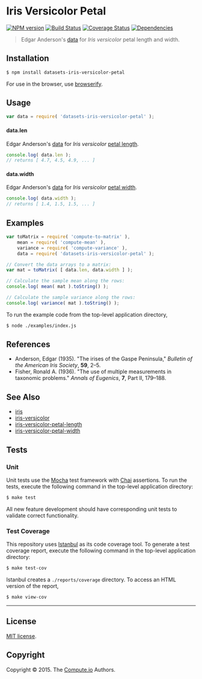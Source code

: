 Iris Versicolor Petal
===
[![NPM version][npm-image]][npm-url] [![Build Status][travis-image]][travis-url] [![Coverage Status][codecov-image]][codecov-url] [![Dependencies][dependencies-image]][dependencies-url]

> Edgar Anderson's [data](https://en.wikipedia.org/wiki/Iris_flower_data_set) for *Iris versicolor* petal length and width.


## Installation

``` bash
$ npm install datasets-iris-versicolor-petal
```

For use in the browser, use [browserify](https://github.com/substack/node-browserify).


## Usage

``` javascript
var data = require( 'datasets-iris-versicolor-petal' );
```

#### data.len

Edgar Anderson's [data](https://en.wikipedia.org/wiki/Iris_flower_data_set) for *Iris versicolor* [petal length](https://github.com/datasets-io/iris-versicolor-petal-length).

``` javascript
console.log( data.len );
// returns [ 4.7, 4.5, 4.9, ... ]
```

#### data.width

Edgar Anderson's [data](https://en.wikipedia.org/wiki/Iris_flower_data_set) for *Iris versicolor* [petal width](https://github.com/datasets-io/iris-versicolor-petal-width).

``` javascript
console.log( data.width );
// returns [ 1.4, 1.5, 1.5, ... ]
```


## Examples

``` javascript
var toMatrix = require( 'compute-to-matrix' ),
	mean = require( 'compute-mean' ),
	variance = require( 'compute-variance' ),
	data = require( 'datasets-iris-versicolor-petal' );

// Convert the data arrays to a matrix:
var mat = toMatrix( [ data.len, data.width ] );

// Calculate the sample mean along the rows:
console.log( mean( mat ).toString() );

// Calculate the sample variance along the rows:
console.log( variance( mat ).toString() );
```

To run the example code from the top-level application directory,

``` bash
$ node ./examples/index.js
```


## References

*	Anderson, Edgar (1935). "The irises of the Gaspe Peninsula," *Bulletin of the American Iris Society*, __59__, 2–5.
*	Fisher, Ronald A. (1936). "The use of multiple measurements in taxonomic problems." *Annals of Eugenics*, __7__, Part II, 179–188.


## See Also

*	[iris](https://github.com/datasets-io/iris)
*	[iris-versicolor](https://github.com/datasets-io/iris-versicolor)
*	[iris-versicolor-petal-length](https://github.com/datasets-io/iris-versicolor-petal-length)
*	[iris-versicolor-petal-width](https://github.com/datasets-io/iris-versicolor-petal-width)


## Tests

### Unit

Unit tests use the [Mocha](http://mochajs.org/) test framework with [Chai](http://chaijs.com) assertions. To run the tests, execute the following command in the top-level application directory:

``` bash
$ make test
```

All new feature development should have corresponding unit tests to validate correct functionality.


### Test Coverage

This repository uses [Istanbul](https://github.com/gotwarlost/istanbul) as its code coverage tool. To generate a test coverage report, execute the following command in the top-level application directory:

``` bash
$ make test-cov
```

Istanbul creates a `./reports/coverage` directory. To access an HTML version of the report,

``` bash
$ make view-cov
```


---
## License

[MIT license](http://opensource.org/licenses/MIT).


## Copyright

Copyright &copy; 2015. The [Compute.io](https://github.com/compute-io) Authors.


[npm-image]: http://img.shields.io/npm/v/datasets-iris-versicolor-petal.svg
[npm-url]: https://npmjs.org/package/datasets-iris-versicolor-petal

[travis-image]: http://img.shields.io/travis/datasets-io/iris-versicolor-petal/master.svg
[travis-url]: https://travis-ci.org/datasets-io/iris-versicolor-petal

[codecov-image]: https://img.shields.io/codecov/c/github/datasets-io/iris-versicolor-petal/master.svg
[codecov-url]: https://codecov.io/github/datasets-io/iris-versicolor-petal?branch=master

[dependencies-image]: http://img.shields.io/david/datasets-io/iris-versicolor-petal.svg
[dependencies-url]: https://david-dm.org/datasets-io/iris-versicolor-petal

[dev-dependencies-image]: http://img.shields.io/david/dev/datasets-io/iris-versicolor-petal.svg
[dev-dependencies-url]: https://david-dm.org/dev/datasets-io/iris-versicolor-petal

[github-issues-image]: http://img.shields.io/github/issues/datasets-io/iris-versicolor-petal.svg
[github-issues-url]: https://github.com/datasets-io/iris-versicolor-petal/issues
